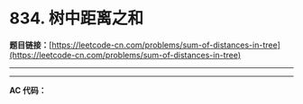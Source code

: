 # 834. 树中距离之和

**题目链接：**[https://leetcode-cn.com/problems/sum-of-distances-in-tree](https://leetcode-cn.com/problems/sum-of-distances-in-tree)

---

<Cards card="leetcode_834_sum-of-distances-in-tree"></Cards>

---

**AC 代码：**

```java

```